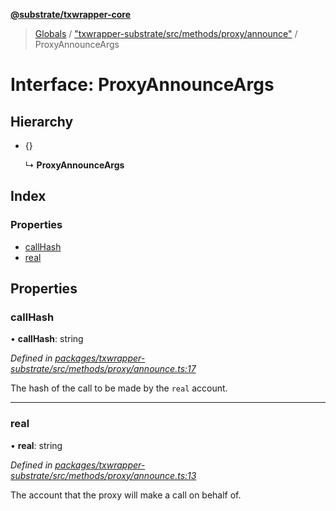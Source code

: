 **[@substrate/txwrapper-core](../README.md)**

> [Globals](../globals.md) / ["txwrapper-substrate/src/methods/proxy/announce"](../modules/_txwrapper_substrate_src_methods_proxy_announce_.md) / ProxyAnnounceArgs

# Interface: ProxyAnnounceArgs

## Hierarchy

* {}

  ↳ **ProxyAnnounceArgs**

## Index

### Properties

* [callHash](_txwrapper_substrate_src_methods_proxy_announce_.proxyannounceargs.md#callhash)
* [real](_txwrapper_substrate_src_methods_proxy_announce_.proxyannounceargs.md#real)

## Properties

### callHash

•  **callHash**: string

*Defined in [packages/txwrapper-substrate/src/methods/proxy/announce.ts:17](https://github.com/paritytech/txwrapper-core/blob/731a943/packages/txwrapper-substrate/src/methods/proxy/announce.ts#L17)*

The hash of the call to be made by the `real` account.

___

### real

•  **real**: string

*Defined in [packages/txwrapper-substrate/src/methods/proxy/announce.ts:13](https://github.com/paritytech/txwrapper-core/blob/731a943/packages/txwrapper-substrate/src/methods/proxy/announce.ts#L13)*

The account that the proxy will make a call on behalf of.
